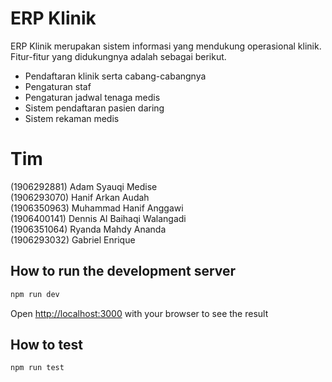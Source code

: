 # ERP Klinik

ERP Klinik merupakan sistem informasi yang mendukung operasional klinik. Fitur-fitur yang didukungnya adalah sebagai berikut.

- Pendaftaran klinik serta cabang-cabangnya
- Pengaturan staf
- Pengaturan jadwal tenaga medis
- Sistem pendaftaran pasien daring
- Sistem rekaman medis

# Tim

(1906292881) Adam Syauqi Medise  
(1906293070) Hanif Arkan Audah  
(1906350963) Muhammad Hanif Anggawi  
(1906400141) Dennis Al Baihaqi Walangadi  
(1906351064) Ryanda Mahdy Ananda  
(1906293032) Gabriel Enrique

## How to run the development server

```bash
npm run dev
```

Open [http://localhost:3000](http://localhost:3000) with your browser to see the result

## How to test

```bash
npm run test
```

